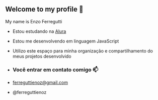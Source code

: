 ## Welcome to my profile 🖤

My name is Enzo Ferregutti

- Estou estudando na [Alura](https://www.alura.com.br)
- Estou me desenvolvendo em linguagem JavaScript
- Utilizo este espaço para minha organização e compartilhamento do meus projetos desenvolvido

- ### Você entrar em contato comigo 📫

- ferreguttienoz@gmail.com

- @ferreguttienoz
  


